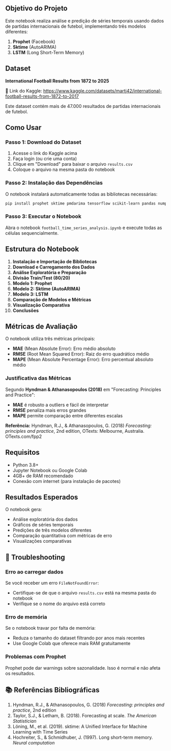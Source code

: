 ## Objetivo do Projeto

Este notebook realiza análise e predição de séries temporais usando dados de partidas internacionais de futebol, implementando três modelos diferentes:

1. **Prophet** (Facebook)
2. **Sktime** (AutoARIMA)
3. **LSTM** (Long Short-Term Memory)

## Dataset

**International Football Results from 1872 to 2025**

🔗 Link do Kaggle: https://www.kaggle.com/datasets/martj42/international-football-results-from-1872-to-2017

Este dataset contém mais de 47.000 resultados de partidas internacionais de futebol.

## Como Usar

### Passo 1: Download do Dataset

1. Acesse o link do Kaggle acima
2. Faça login (ou crie uma conta)
3. Clique em "Download" para baixar o arquivo `results.csv`
4. Coloque o arquivo na mesma pasta do notebook

### Passo 2: Instalação das Dependências

O notebook instalará automaticamente todas as bibliotecas necessárias:

```bash
pip install prophet sktime pmdarima tensorflow scikit-learn pandas numpy matplotlib seaborn opendatasets
```

### Passo 3: Executar o Notebook

Abra o notebook `football_time_series_analysis.ipynb` e execute todas as células sequencialmente.

## Estrutura do Notebook

1. **Instalação e Importação de Bibliotecas**
2. **Download e Carregamento dos Dados**
3. **Análise Exploratória e Preparação**
4. **Divisão Train/Test (80/20)**
5. **Modelo 1: Prophet**
6. **Modelo 2: Sktime (AutoARIMA)**
7. **Modelo 3: LSTM**
8. **Comparação de Modelos e Métricas**
9. **Visualização Comparativa**
10. **Conclusões**

## Métricas de Avaliação

O notebook utiliza três métricas principais:

- **MAE** (Mean Absolute Error): Erro médio absoluto
- **RMSE** (Root Mean Squared Error): Raiz do erro quadrático médio
- **MAPE** (Mean Absolute Percentage Error): Erro percentual absoluto médio

### Justificativa das Métricas

Segundo **Hyndman & Athanasopoulos (2018)** em "Forecasting: Principles and Practice":

- **MAE** é robusto a outliers e fácil de interpretar
- **RMSE** penaliza mais erros grandes
- **MAPE** permite comparação entre diferentes escalas

**Referência:** Hyndman, R.J., & Athanasopoulos, G. (2018) *Forecasting: principles and practice*, 2nd edition, OTexts: Melbourne, Australia. OTexts.com/fpp2

## Requisitos

- Python 3.8+
- Jupyter Notebook ou Google Colab
- 4GB+ de RAM recomendado
- Conexão com internet (para instalação de pacotes)

## Resultados Esperados

O notebook gera:

- Análise exploratória dos dados
- Gráficos de séries temporais
- Predições de três modelos diferentes
- Comparação quantitativa com métricas de erro
- Visualizações comparativas

## 🐛 Troubleshooting

### Erro ao carregar dados

Se você receber um erro `FileNotFoundError`:
- Certifique-se de que o arquivo `results.csv` está na mesma pasta do notebook
- Verifique se o nome do arquivo está correto

### Erro de memória

Se o notebook travar por falta de memória:
- Reduza o tamanho do dataset filtrando por anos mais recentes
- Use Google Colab que oferece mais RAM gratuitamente

### Problemas com Prophet

Prophet pode dar warnings sobre sazonalidade. Isso é normal e não afeta os resultados.

## 📚 Referências Bibliográficas

1. Hyndman, R.J., & Athanasopoulos, G. (2018) *Forecasting: principles and practice*, 2nd edition
2. Taylor, S.J., & Letham, B. (2018). Forecasting at scale. *The American Statistician*
3. Löning, M., et al. (2019). sktime: A Unified Interface for Machine Learning with Time Series
4. Hochreiter, S., & Schmidhuber, J. (1997). Long short-term memory. *Neural computation*
